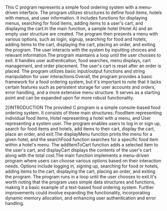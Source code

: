 This C program represents a simple food ordering system with a menu-driven interface. The 
program utilizes structures to define food items, hotels with menus, and user information. It 
includes functions for displaying menus, searching for food items, adding items to a user's cart, 
and displaying the cart.In the main function, a sample hotel (Hotel A) and an empty user structure 
are created. The program then presents a menu with various options, such as login, signup, 
searching for food and hotels, adding items to the cart, displaying the cart, placing an order, and 
exiting the program. The user interacts with the system by inputting choices and relevant 
information.The program maintains a loop until the user chooses to exit. It handles user 
authentication, food searches, menu displays, cart management, and order placement. The user's 
cart is reset after an order is placed. The program utilizes basic input/output functions and string 
manipulation for user interactions.Overall, the program provides a basic framework for a food 
ordering system, but it's important to note that it lacks certain features such as persistent storage 
for user accounts and orders, error handling, and a more extensive menu structure. It serves as a 
starting point and can be expanded upon for more robust functionality.




2)INTRODUCTION 
The provided C program is a simple console-based food ordering system. It consists of three main 
structures: FoodItem representing individual food items, Hotel representing a hotel with a menu, 
and User representing a system user. The program enables users to log in or sign up, search for 
food items and hotels, add items to their cart, display the cart, place an order, and exit.The 
displayMenu function prints the menu for a given hotel, and the searchFood function searches for 
a specific food item within a hotel's menu. The addItemToCart function adds a selected item to the 
user's cart, and displayCart displays the contents of the user's cart along with the total cost.The 
main function implements a menu-driven program where users can choose various options based 
on their interaction needs. Options include logging in, signing up, searching for food or hotels, 
adding items to the cart, displaying the cart, placing an order, and exiting the program. The program 
runs in a loop until the user chooses to exit.It's worth noting that the program uses simple data 
structures and functions, making it a basic example of a text-based food ordering system. Further 
improvements could involve expanding the functionality, incorporating dynamic memory 
allocation, and enhancing user authentication and error handling.
